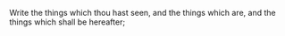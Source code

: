 Write the things which thou hast seen, and the things which are, and the things which shall be hereafter;
